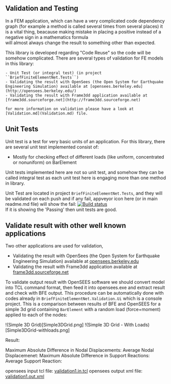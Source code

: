 ## Validation and Testing
In a FEM application, which can have a very complicated code dependency graph (for example a method is called several times from several places) it is a vital thing, beacause making mistake in placing a positive instead of a negative sign in a mathematics formula  
will almost always change the result to something other than expected.

This library is developed regarding "Code Reuse" so the code will be somehow complicated. There are several types of validation for FE models in this library:

	- Unit Test (or integral test) (in project ``BriefFiniteElementNet.Tests``)
	- Validating the result with OpenSees (the Open System for Earthquake Engineering Simulation) available at [opensees.berkeley.edu](http://opensees.berkeley.edu/)
	- Validating the result with Frame3dd application available at [frame3dd.sourceforge.net](http://frame3dd.sourceforge.net)

	for more information on validation please have a look at [Validation.md](Validation.md) file.

## Unit Tests
Unit test is a test for very basic units of an application. For this library, there are several unit test implemented consist of:

- Mostly for checking effect of different loads (like uniform, concentrated or nonuniform) on BarElement

Unit tests implemented here are not so unit test, and somehow they can be called integral test as each unit test here is engaging more than one method in library.

Unit Test are located in project ``BriefFiniteElementNet.Tests``, and they will be validated on each push and if any fail, appveyor icon here (or in main readme.md file) will show the fail:
[![Build status](https://ci.appveyor.com/api/projects/status/q5an94f88kofefm9?svg=true)](https://ci.appveyor.com/project/epsi1on/bfe-net)  
If it is showing the 'Passing' then unit tests are good.

## Validate result with other well known applications
Two other applications are used for validation, 

*  Validating the result with OpenSees (the Open System for Earthquake Engineering Simulation) available at [opensees.berkeley.edu](http://opensees.berkeley.edu/)
*  Validating the result with Frame3dd application available at [frame3dd.sourceforge.net](http://frame3dd.sourceforge.net)

To validate output result with OpenSEES software we should convert model into TCL command format, then feed it into opensees.exe and extract result and check with BFE output. This procedure can be automatically done with codes already in `BriefFiniteElementNet.Validation.Ui` which is a console project. This is a comparison between results of BFE and OpenSEES for a simple 3d grid containing `BarElement` with a random load (force+moment) applied to each of the nodes:

!(Simple 3D Grid)[Simple3DGrid.png]
!(Simple 3D Grid - With Loads)[Simple3DGrid-withloads.png]

Result:

Maximum Absolute Difference in Nodal Displacements: 
Average Nodal Displacemenet:
Maximum Absolute Difference in Support Reactions: 
Average Support Reaction:

opensees input tcl file: [validation1.in.tcl](validation1.in.tcl) 
opensees output xml file: [validation1.out.xml](validation1.out.xml)